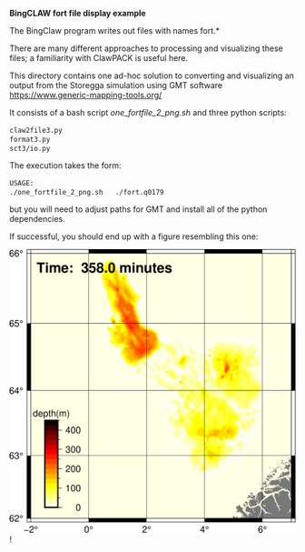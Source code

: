 **BingCLAW fort file display example**


The BingClaw program writes out files with names fort.*

There are many different approaches to processing and visualizing these files; a familiarity with ClawPACK is useful here.

This directory contains one ad-hoc solution to converting and visualizing an output from the Storegga simulation using GMT software https://www.generic-mapping-tools.org/ 

It consists of a bash script *one_fortfile_2_png.sh* and three python scripts:

```
claw2file3.py
format3.py
sct3/io.py
```

The execution takes the form:  

```
USAGE: 
./one_fortfile_2_png.sh   ./fort.q0179 
```

but you will need to adjust paths for GMT and install all of the python dependencies.  

If successful, you should end up with a figure resembling this one:  

![png file generated of BingClaw simulation output](example_q0179.png)!
